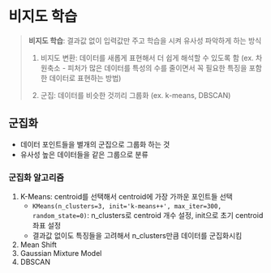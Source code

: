 # 비지도 학습
> **비지도 학습**: 결과값 없이 입력값만 주고 학습을 시켜 유사성 파악하게 하는 방식
>
> 1. 비지도 변환: 데이터를 새롭게 표현해서 더 쉽게 해석할 수 있도록 함 (ex. 차원축소 - 피처가 많은 데이터를 특성의 수를 줄이면서 꼭 필요한 특징을 포함한 데이터로 표현하는 방법)
> 
> 2. 군집: 데이터를 비슷한 것끼리 그룹화 (ex. k-means, DBSCAN)


## 군집화
- 데이터 포인트들을 별개의 군집으로 그룹화 하는 것
- 유사성 높은 데이터들을 같은 그룹으로 분류

### 군집화 알고리즘
1. K-Means: centroid를 선택해서 centroid에 가장 가까운 포인트들 선택
   - `KMeans(n_clusters=3, init='k-means++', max_iter=300, random_state=0)`: n_clusters로 centroid 개수 설정, init으로 초기 centroid 좌표 설정
   - 결과값 없이도 특징들을 고려해서 n_clusters만큼 데이터를 군집화시킴
2. Mean Shift
3. Gaussian Mixture Model
4. DBSCAN